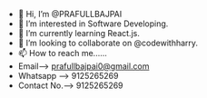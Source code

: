 - 👋 Hi, I’m @PRAFULLBAJPAI
- 👀 I’m interested in Software Developing.
- 🌱 I’m currently learning React.js.
- 💞️ I’m looking to collaborate on @codewithharry.
- 📫 How to reach me......
- Email--> prafullbajpai0@gmail.com
- Whatsapp --> 9125265269
- Contact No.--> 9125265269

<!---
PRAFULLBAJPAI/PRAFULLBAJPAI is a ✨ special ✨ repository because its `README.md` (this file) appears on your GitHub profile.
You can click the Preview link to take a look at your changes.
--->
